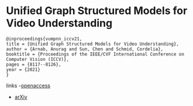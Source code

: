 # Unified Graph Structured Models for Video Understanding

```
@inproceedings{vumpnn_iccv21,
title = {Unified Graph Structured Models for Video Understanding},
author = {Arnab, Anurag and Sun, Chen and Schmid, Cordelia},
booktitle = {Proceedings of the IEEE/CVF International Conference on Computer Vision (ICCV)},
pages = {8117--8126},
year = {2021}
}
```

links
-[openaccess](http://openaccess.thecvf.com//content/ICCV2021/html/Arnab_Unified_Graph_Structured_Models_for_Video_Understanding_ICCV_2021_paper.html)
- [arXiv](https://arxiv.org/abs/2103.15662)
